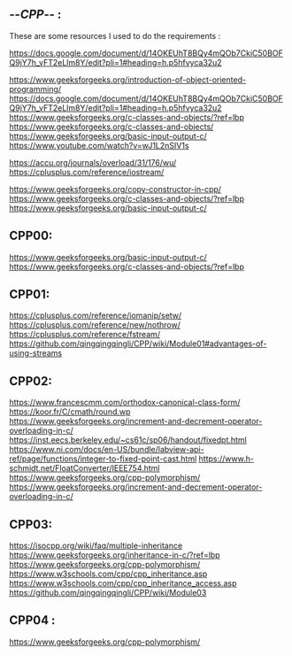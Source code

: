  
--*CPP*-- : 
----------

These are some resources I used to do the requirements :

https://docs.google.com/document/d/14OKEUhT8BQy4mQOb7CkiC50BOFQ9jY7h_vFT2eLlm8Y/edit?pli=1#heading=h.p5hfvyca32u2


https://www.geeksforgeeks.org/introduction-of-object-oriented-programming/
https://docs.google.com/document/d/14OKEUhT8BQy4mQOb7CkiC50BOFQ9jY7h_vFT2eLlm8Y/edit?pli=1#heading=h.p5hfvyca32u2
https://www.geeksforgeeks.org/c-classes-and-objects/?ref=lbp
https://www.geeksforgeeks.org/c-classes-and-objects/
https://www.geeksforgeeks.org/basic-input-output-c/
https://www.youtube.com/watch?v=wJ1L2nSIV1s


https://accu.org/journals/overload/31/176/wu/
https://cplusplus.com/reference/iostream/

https://www.geeksforgeeks.org/copy-constructor-in-cpp/
https://www.geeksforgeeks.org/c-classes-and-objects/?ref=lbp
https://www.geeksforgeeks.org/basic-input-output-c/


CPP00:
-------
https://www.geeksforgeeks.org/basic-input-output-c/
https://www.geeksforgeeks.org/c-classes-and-objects/?ref=lbp



CPP01:
-------

https://cplusplus.com/reference/iomanip/setw/
https://cplusplus.com/reference/new/nothrow/
https://cplusplus.com/reference/fstream/
https://github.com/qingqingqingli/CPP/wiki/Module01#advantages-of-using-streams

CPP02:
-------

https://www.francescmm.com/orthodox-canonical-class-form/
https://koor.fr/C/cmath/round.wp
https://www.geeksforgeeks.org/increment-and-decrement-operator-overloading-in-c/
https://inst.eecs.berkeley.edu/~cs61c/sp06/handout/fixedpt.html
https://www.ni.com/docs/en-US/bundle/labview-api-ref/page/functions/integer-to-fixed-point-cast.html
https://www.h-schmidt.net/FloatConverter/IEEE754.html
https://www.geeksforgeeks.org/cpp-polymorphism/
https://www.geeksforgeeks.org/increment-and-decrement-operator-overloading-in-c/

CPP03:
------

https://isocpp.org/wiki/faq/multiple-inheritance
https://www.geeksforgeeks.org/inheritance-in-c/?ref=lbp
https://www.geeksforgeeks.org/cpp-polymorphism/
https://www.w3schools.com/cpp/cpp_inheritance.asp
https://www.w3schools.com/cpp/cpp_inheritance_access.asp
https://github.com/qingqingqingli/CPP/wiki/Module03



CPP04 :
-------

https://www.geeksforgeeks.org/cpp-polymorphism/